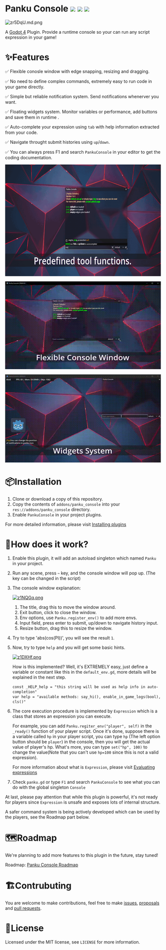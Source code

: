 # Panku Console ![](https://badgen.net/badge/Godot%20Compatible/4.0Beta7%2B/cyan) ![](https://badgen.net/github/release/Ark2000/PankuConsole) ![](https://badgen.net/github/license/Ark2000/PankuConsole)

![zr5DqU.md.png](https://s1.ax1x.com/2022/12/04/zr5DqU.md.png)

A [Godot 4](https://godotengine.org/) Plugin. Provide a runtime console so your can run any script expression in your game!


# ✨Features

  ✅ Flexible conosle window with edge snapping, resizing and dragging.

  ✅ No need to define complex commands, extremely easy to run code in your game directly.

  ✅ Simple but reliable notification system. Send notifications whenerver you want.

  ✅ Floating widgets system. Monitor variables or performance, add buttons and save them in runtime .

  ✅ Auto-complete your expression using `tab` with help information extracted from your code.

  ✅ Navigate throught submit histories using `up`/`down`.

  ✅ You can always press F1 and search `PankuConsole` in your editor to get the coding documentation.

  <img src="https://github.com/Ark2000/Files/blob/main/F2.gif?raw=true" width = "640" height = "360" alt="f2"/>

  ![f1](https://github.com/Ark2000/Files/blob/main/F1.gif?raw=true)

  ![f3](https://github.com/Ark2000/Files/blob/main/F3.gif?raw=true)

# 📦Installation

1. Clone or download a copy of this repository.
2. Copy the contents of `addons/panku_console` into your `res://addons/panku_console` directory.
3. Enable `PankuConsole` in your project plugins.

For more detailed information, please visit [Installing plugins](https://docs.godotengine.org/en/latest/tutorials/plugins/editor/installing_plugins.html)

# 🤔How does it work?

1. Enable this plugin, it will add an autoload singleton which named `Panku` in your project.
2. Run any scene, press `~` key, and the console window will pop up. (The key can be changed in the script)
3. The console window explanation:

    [![z1NQGq.png](https://s1.ax1x.com/2022/11/22/z1NQGq.png)](https://imgse.com/i/z1NQGq)

   1. The title, drag this to move the window around.
   2. Exit button, click to close the window.
   3. Env options, use `Panku.register_env()` to add more envs.
   4. Input field, press enter to submit, up/down to navigate history input.
   5. Resize button, drag this to resize the window.

4. Try to type 'abs(cos(PI))', you will see the result `1`.

5. Now, try to type `help` and you will get some basic hints.

    [![z1DXHf.png](https://s1.ax1x.com/2022/11/22/z1DXHf.png)](https://imgse.com/i/z1DXHf)

    How is this implemented? Well, it's EXTREMELY easy, just define a variable or constant like this in the `default_env.gd`, more details will be explained in the next step.
    ```gdscript
    const _HELP_help = "this string will be used as help info in auto-completion"
    var help = "available methods: say_hi(), enable_in_game_logs(bool), cls()"
    ```
6. The core execution procedure is implemented by `Expression` which is a class that stores an expression you can execute.

    For example, you can add `Panku.regiter_env("player", self)` in the `_ready()` function of your player script. 
    Once it's done, suppose there is a variable called `hp` in your player script, you can type `hp` (The left option button should be `player`) in the console, then you will get the actual value of player's hp. 
    What's more, you can type `set("hp", 100)` to change the value(Note that you can't use `hp=100` since this is not a valid expression).

    For more information about what is `Expression`, please visit [Evaluating expressions](https://docs.godotengine.org/en/stable/tutorials/scripting/evaluating_expressions.html)

7. Check `panku.gd` or type `F1` and search `PankuConsole` to see what you can do with the global singleton `Console`

At last, please pay attention that while this plugin is powerful, it's not ready for players since `Expression` is unsafe and exposes lots of internal structure.

A safer command system is being actively developed which can be used by the players, see the Roadmap part below.

# 🗺Roadmap

We're planning to add more features to this plugin in the future, stay tuned!

Roadmap: [Panku Console Roadmap](https://github.com/users/Ark2000/projects/1)

# 🏗Contrubuting

You are welcome to make contributions, feel free to make [issues](https://github.com/Ark2000/PankuConsole/issues), [proposals](https://github.com/Ark2000/PankuConsole/issues) and [pull requests](https://github.com/Ark2000/PankuConsole/pulls).

# 📜License

Licensed under the MIT license, see `LICENSE` for more information.
